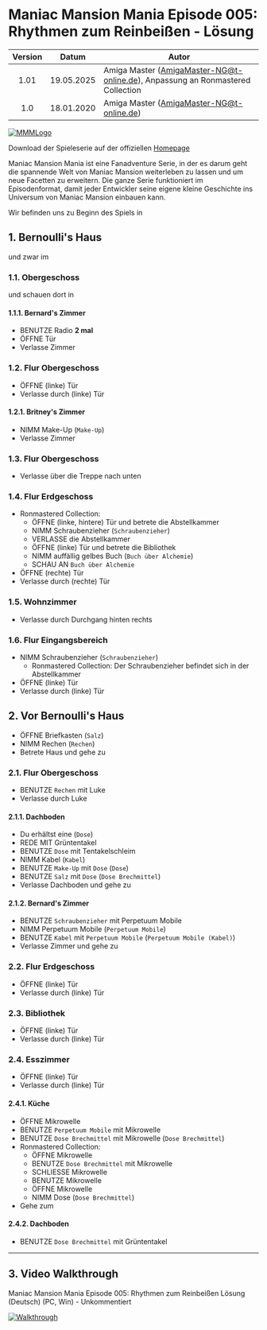 # Maniac Mansion Mania Episode 005: Rhythmen zum Reinbeißen - Lösung

| Version | Datum      | Autor
|:-------:|------------|-------------------------------------------
|  1.01   | 19.05.2025 | Amiga Master (AmigaMaster-NG@t-online.de), Anpassung an Ronmastered Collection
|  1.0    | 18.01.2020 | Amiga Master (AmigaMaster-NG@t-online.de)

[![MMMLogo](https://www.maniac-mansion-mania.com/banner/banner.png)](https://www.maniac-mansion-mania.com)

Download der Spieleserie auf der offiziellen [Homepage](https://www.maniac-mansion-mania.com)

Maniac Mansion Mania ist eine Fanadventure Serie, in der es darum geht die spannende Welt von Maniac Mansion weiterleben zu lassen und um neue Facetten zu erweitern. Die ganze Serie funktioniert im Episodenformat, damit jeder Entwickler seine eigene kleine Geschichte ins Universum von Maniac Mansion einbauen kann.

Wir befinden uns zu Beginn des Spiels in

## 1. Bernoulli's Haus

und zwar im

### 1.1. Obergeschoss

und schauen dort in

#### 1.1.1. Bernard's Zimmer

- BENUTZE Radio **2 mal**
- ÖFFNE Tür
- Verlasse Zimmer

### 1.2. Flur Obergeschoss

- ÖFFNE (linke) Tür
- Verlasse durch (linke) Tür

#### 1.2.1. Britney's Zimmer

- NIMM Make-Up (`Make-Up`)
- Verlasse Zimmer

### 1.3. Flur Obergeschoss

- Verlasse über die Treppe nach unten

### 1.4. Flur Erdgeschoss

- Ronmastered Collection:
  - ÖFFNE (linke, hintere) Tür und betrete die Abstellkammer
  - NIMM Schraubenzieher (`Schraubenzieher`)
  - VERLASSE die Abstellkammer
  - ÖFFNE (linke) Tür und betrete die Bibliothek
  - NIMM auffällig gelbes Buch (`Buch über Alchemie`)
  - SCHAU AN `Buch über Alchemie`
- ÖFFNE (rechte) Tür
- Verlasse durch (rechte) Tür

### 1.5. Wohnzimmer

- Verlasse durch Durchgang hinten rechts

### 1.6. Flur Eingangsbereich

- NIMM Schraubenzieher (`Schraubenzieher`)
  - Ronmastered Collection: Der Schraubenzieher befindet sich in der Abstellkammer
- ÖFFNE (linke) Tür
- Verlasse durch (linke) Tür

## 2. Vor Bernoulli's Haus

- ÖFFNE Briefkasten (`Salz`)
- NIMM Rechen (`Rechen`)
- Betrete Haus und gehe zu

### 2.1. Flur Obergeschoss

- BENUTZE `Rechen` mit Luke
- Verlasse durch Luke

#### 2.1.1. Dachboden

- Du erhältst eine (`Dose`)
- REDE MIT Grüntentakel
- BENUTZE `Dose` mit Tentakelschleim
- NIMM Kabel (`Kabel`)
- BENUTZE `Make-Up` mit `Dose` (`Dose`)
- BENUTZE `Salz` mit `Dose` (`Dose Brechmittel`)
- Verlasse Dachboden und gehe zu

#### 2.1.2. Bernard's Zimmer

- BENUTZE `Schraubenzieher` mit Perpetuum Mobile
- NIMM Perpetuum Mobile (`Perpetuum Mobile`)
- BENUTZE `Kabel` mit `Perpetuum Mobile` (`Perpetuum Mobile (Kabel)`)
- Verlasse Zimmer und gehe zu

### 2.2. Flur Erdgeschoss

- ÖFFNE (linke) Tür
- Verlasse durch (linke) Tür

### 2.3. Bibliothek

- ÖFFNE (linke) Tür
- Verlasse durch (linke) Tür

### 2.4. Esszimmer

- ÖFFNE (linke) Tür
- Verlasse durch (linke) Tür

#### 2.4.1. Küche

- ÖFFNE Mikrowelle
- BENUTZE `Perpetuum Mobile` mit Mikrowelle
- BENUTZE `Dose Brechmittel` mit Mikrowelle (`Dose Brechmittel`)
- Ronmastered Collection:
  - ÖFFNE Mikrowelle
  - BENUTZE `Dose Brechmittel` mit Mikrowelle
  - SCHLIESSE Mikrowelle
  - BENUTZE Mikrowelle
  - ÖFFNE Mikrowelle
  - NIMM Dose (`Dose Brechmittel`)
- Gehe zum

#### 2.4.2. Dachboden

- BENUTZE `Dose Brechmittel` mit Grüntentakel

--------------------------------------------------------------------------------

## 3. Video Walkthrough

Maniac Mansion Mania Episode 005: Rhythmen zum Reinbeißen Lösung (Deutsch) (PC, Win) - Unkommentiert

[![Walkthrough](https://img.youtube.com/vi/7FWxgvzQBSI/0.jpg)](https://www.youtube.com/watch?v=7FWxgvzQBSI)
